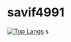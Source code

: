 # savif4991

[![Top Langs](https://github-readme-stats.vercel.app/api/top-langs/?username=daejlee&show_icons=true&theme=true&theme=transparent)](https://github.com/anuraghazra/github-readme-stats)
s
